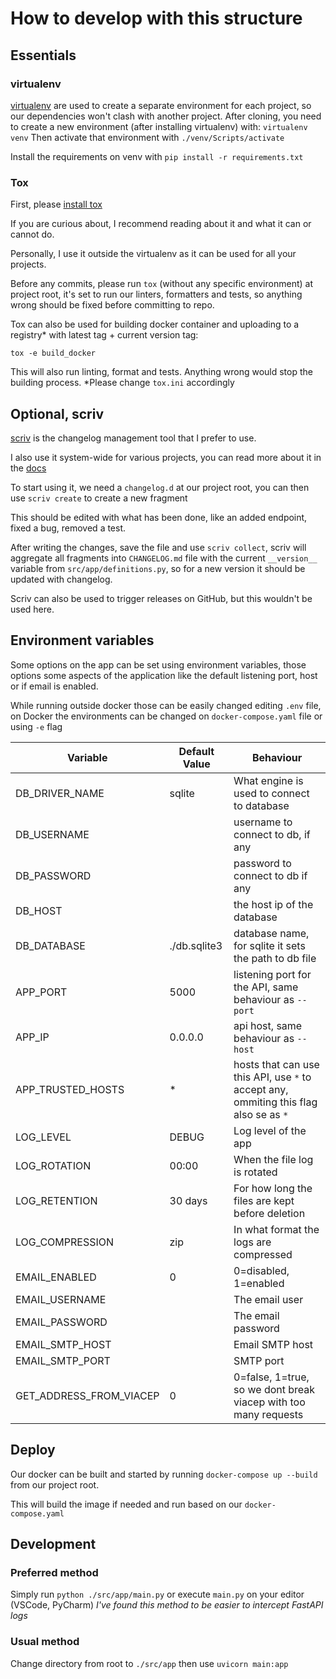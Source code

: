 
# How to develop with this structure

## Essentials 
### virtualenv
[virtualenv](https://virtualenv.pypa.io/en/latest/) are used to create a separate environment for each project, so our dependencies won't clash with another project.
After cloning, you need to create a new environment (after installing virtualenv) with:
`virtualenv venv`
Then activate that environment with  `./venv/Scripts/activate`

Install the requirements on venv with `pip install -r requirements.txt`


### Tox

First, please [install tox](https://tox.wiki/en/latest/installation.html)

If you are curious about, I recommend reading about it and what it can or cannot do.

Personally, I use it outside the virtualenv as it can be used for all your projects.


Before any commits, please run `tox` (without any specific environment) at project root, it's set to run our linters, formatters and tests, so anything wrong should be fixed before committing to repo.


Tox can also be used for building docker container and uploading to a registry* with latest tag + current version tag:

`tox -e build_docker`

This will also run linting, format and tests. Anything wrong would stop the building process.
*Please change `tox.ini` accordingly


## Optional, scriv

[scriv](https://pypi.org/project/scriv/) is the changelog management tool that I prefer to use.

I also use it system-wide for various projects, you can read more about it in the [docs](https://scriv.readthedocs.io/en/latest/index.html)



To start using it, we need a `changelog.d` at our project root, you can then use `scriv create` to create a new fragment

This should be edited with what has been done, like an added endpoint, fixed a bug, removed a test.

After writing the changes, save the file and use `scriv collect`, scriv will aggregate all fragments into `CHANGELOG.md` file with the current `__version__` variable from `src/app/definitions.py`, so for a new version it should be updated with changelog.


Scriv can also be used to trigger releases on GitHub, but this wouldn't be used here.

## Environment variables
Some options on the app can be set using environment variables, those options some aspects of the application like the default listening port, host or if email is enabled.

While running outside docker those can be easily changed editing `.env` file, on Docker the environments can be changed on `docker-compose.yaml` file or using `-e` flag

| Variable | Default Value| Behaviour |
|--|--|--|
| DB_DRIVER_NAME | sqlite | What engine is used to connect to database |
| DB_USERNAME | | username to connect to db, if any |
| DB_PASSWORD | | password to connect to db if any |
| DB_HOST | | the host ip of the database |
| DB_DATABASE| ./db.sqlite3 | database name, for sqlite it sets the path to db file |
| APP_PORT | 5000 | listening port for the API, same behaviour as `--port`|
| APP_IP | 0.0.0.0 | api host, same behaviour as `--host` |
| APP_TRUSTED_HOSTS | * | hosts that can use this API, use `*` to accept any, ommiting this flag also se as `*` |
| LOG_LEVEL | DEBUG | Log level of the app |
| LOG_ROTATION | 00:00 | When the file log is rotated |
| LOG_RETENTION | 30 days | For how long the files are kept before deletion |
| LOG_COMPRESSION |zip | In what format the logs are compressed |
| EMAIL_ENABLED | 0 | 0=disabled, 1=enabled |
| EMAIL_USERNAME | | The email user |
| EMAIL_PASSWORD | | The email password |
| EMAIL_SMTP_HOST | | Email SMTP host |
| EMAIL_SMTP_PORT | | SMTP port |
| GET_ADDRESS_FROM_VIACEP|0| 0=false, 1=true, so we dont break viacep with too many requests |

## Deploy

Our docker can be built and started by running `docker-compose up --build` from our project root.

This will build the image if needed and run based on our `docker-compose.yaml`


## Development

### Preferred method
Simply run `python ./src/app/main.py` or execute `main.py` on your editor (VSCode, PyCharm)
_I've found this method to be easier to intercept FastAPI logs_

### Usual method
Change directory from root to `./src/app` then use `uvicorn main:app`


